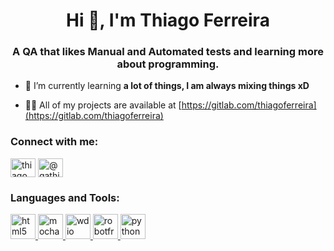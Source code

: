 <h1 align="center">Hi 👋, I'm Thiago Ferreira</h1>
<h3 align="center">A QA that likes Manual and Automated tests and learning more about programming.</h3>

- 🌱 I’m currently learning **a lot of things, I am always mixing things xD**

- 👨‍💻 All of my projects are available at [https://gitlab.com/thiagoferreira](https://gitlab.com/thiagoferreira)

<h3 align="left">Connect with me:</h3>
<p align="left">
<a href="https://linkedin.com/in/thiagoms" target="blank"><img align="center" src="https://cdn.jsdelivr.net/npm/simple-icons@3.0.1/icons/linkedin.svg" alt="thiagoms" height="30" width="40" /></a>
<a href="https://medium.com/@qathiagoferreira" target="blank"><img align="center" src="https://cdn.jsdelivr.net/npm/simple-icons@3.0.1/icons/medium.svg" alt="@qathiagoferreira" height="30" width="40" /></a>
</p>

<h3 align="left">Languages and Tools:</h3>
<p align="left"> <a href="https://www.w3.org/html/" target="_blank"> <img src="https://devicons.github.io/devicon/devicon.git/icons/html5/html5-original-wordmark.svg" alt="html5" width="40" height="40"/> </a> <a href="https://mochajs.org" target="_blank"> <img src="https://www.vectorlogo.zone/logos/mochajs/mochajs-icon.svg" alt="mocha" width="40" height="40"/> </a> <a href="https://webdriver.io/" target="_blank"> <img src="https://webdriver.io/img/webdriverio.png" alt="wdio" width="40" height="40"/> </a> <a href="https://robotframework.org/" target="_blank"> <img src="https://upload.wikimedia.org/wikipedia/commons/e/e4/Robot-framework-logo.png" alt="robotframework" width="40" height="40"/> </a> <a href="https://www.python.org" target="_blank"> <img src="https://devicons.github.io/devicon/devicon.git/icons/python/python-original.svg" alt="python" width="40" height="40"/> </a> </p>

